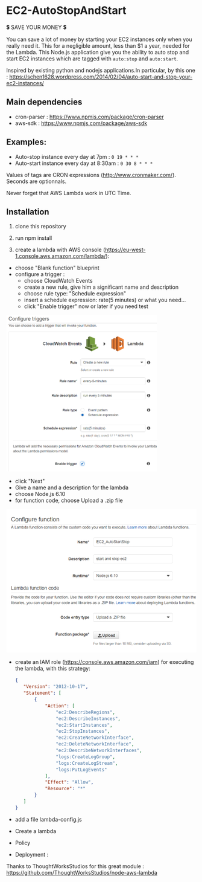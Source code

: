 # EC2-AutoStopAndStart

:heavy_dollar_sign: SAVE YOUR MONEY :heavy_dollar_sign:

You can save a lot of money by starting your EC2 instances only when you really need it.
This for a negligible amount, less than $1 a year, needed for the Lambda.
This Node.js application give you the ability to auto stop and start EC2 instances which are tagged with `auto:stop` and `auto:start`.

Inspired by existing python and nodejs applications.In particular, by this one : https://schen1628.wordpress.com/2014/02/04/auto-start-and-stop-your-ec2-instances/

## Main dependencies

* cron-parser : https://www.npmjs.com/package/cron-parser
* aws-sdk : https://www.npmjs.com/package/aws-sdk

## Examples:

  * Auto-stop instance every day at 7pm : `0 19 * * *`
  * Auto-start instance every day at 8:30am : `0 30 8 * * *`

Values of tags are CRON expressions (http://www.cronmaker.com/). Seconds are optionnals.

Never forget that AWS Lambda work in UTC Time.
    
## Installation

1. clone this repository

2. run npm install

3. create a lambda with AWS console (https://eu-west-1.console.aws.amazon.com/lambda/):

* choose "Blank function" blueprint
* configure a trigger :
   * choose CloudWatch Events
   * create a new rule, give him a significant name and description
   * choose rule type: "Schedule expression"
   * insert a schedule expression: rate(5 minutes) or what you need...
   * click "Enable trigger" now or later if you need test

<img src="img/schedule.png" alt="schedule" style="width: 400px;"/>

* click "Next"
* Give a name and a description for the lambda
* choose Node,js 6.10
* for function code, choose Upload a .zip file

![config](img/lambda_config.png "config")



* create an IAM role (https://console.aws.amazon.com/iam) for executing the lambda, with this strategy:


    ```json
   {
       "Version": "2012-10-17",
       "Statement": [
           {
               "Action": [
                   "ec2:DescribeRegions",
                   "ec2:DescribeInstances",
                   "ec2:StartInstances",
                   "ec2:StopInstances",
                   "ec2:CreateNetworkInterface",
                   "ec2:DeleteNetworkInterface",
                   "ec2:DescribeNetworkInterfaces",
                   "logs:CreateLogGroup",
                   "logs:CreateLogStream",
                   "logs:PutLogEvents"
               ],
               "Effect": "Allow",
               "Resource": "*"
           }
       ]
   }
   ```



 * add a file lambda-config.js

* Create a lambda

* Policy

* Deployment :

Thanks to ThoughtWorksStudios for this great module : https://github.com/ThoughtWorksStudios/node-aws-lambda